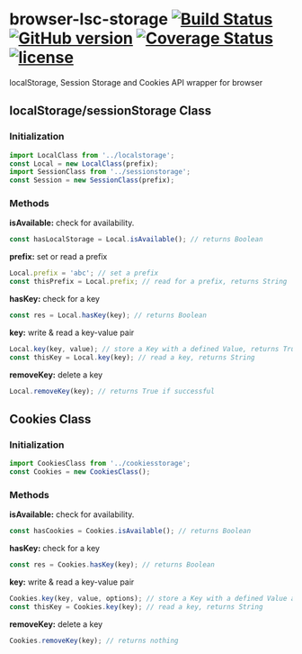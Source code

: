 # browser-lsc-storage [![Build Status](https://travis-ci.org/e1r0nd/browser-lsc-storage.svg?branch=master)](https://travis-ci.org/e1r0nd/browser-lsc-storage) [![GitHub version](https://badge.fury.io/gh/e1r0nd%2Fbrowser-lsc-storage.svg)](https://badge.fury.io/gh/e1r0nd%2Fbrowser-lsc-storage) [![Coverage Status](https://coveralls.io/repos/github/e1r0nd/browser-lsc-storage/badge.svg?branch=master)](https://coveralls.io/github/e1r0nd/browser-lsc-storage?branch=master) [![license](https://img.shields.io/badge/license-MIT-green.svg)](LICENSE)
localStorage, Session Storage and Cookies API wrapper for browser

## localStorage/sessionStorage Class
### Initialization
```javascript
import LocalClass from '../localstorage';
const Local = new LocalClass(prefix);
import SessionClass from '../sessionstorage';
const Session = new SessionClass(prefix);
```

### Methods
**isAvailable:** check for availability.
```javascript
const hasLocalStorage = Local.isAvailable(); // returns Boolean
```

**prefix:** set or read a prefix
```javascript
Local.prefix = 'abc'; // set a prefix
const thisPrefix = Local.prefix; // read for a prefix, returns String
```

**hasKey:** check for a key
```javascript
const res = Local.hasKey(key); // returns Boolean
```

**key:** write & read a key-value pair
```javascript
Local.key(key, value); // store a Key with a defined Value, returns True if successful
const thisKey = Local.key(key); // read a key, returns String
```

**removeKey:** delete a key
```javascript
Local.removeKey(key); // returns True if successful
```
## Cookies Class
### Initialization
```javascript
import CookiesClass from '../cookiesstorage';
const Cookies = new CookiesClass();
```

### Methods
**isAvailable:** check for availability.
```javascript
const hasCookies = Cookies.isAvailable(); // returns Boolean
```

**hasKey:** check for a key
```javascript
const res = Cookies.hasKey(key); // returns Boolean
```

**key:** write & read a key-value pair
```javascript
Cookies.key(key, value, options); // store a Key with a defined Value and {Options}, returns True if successful
const thisKey = Cookies.key(key); // read a key, returns String
```

**removeKey:** delete a key
```javascript
Cookies.removeKey(key); // returns nothing
```
